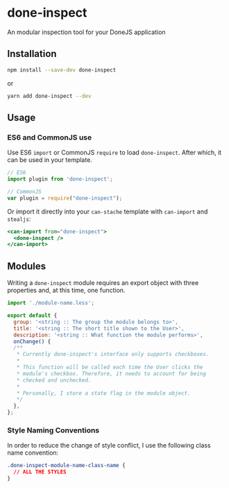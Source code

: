 # done-inspect

<!-- [![Build Status](https://travis-ci.org/donejs/done-inspect.png?branch=master)](https://travis-ci.org/donejs/done-inspect) -->

An modular inspection tool for your DoneJS application

## Installation

```bash
npm install --save-dev done-inspect
```

or 

```bash
yarn add done-inspect --dev
```

## Usage

### ES6 and CommonJS use

Use ES6 `import` or CommonJS `require` to load `done-inspect`. After which,
it can be used in your template.

```js
// ES6
import plugin from 'done-inspect';

// CommonJS
var plugin = require("done-inspect");
```

Or import it directly into your `can-stache` template with `can-import` and `stealjs`:

```mustache
<can-import from="done-inspect">
  <done-inspect />
</can-import>
```

## Modules

Writing a `done-inspect` module requires an export object with three properties and,
at this time, one function.

```js
import './module-name.less';

export default {
  group: '<string :: The group the module belongs to>',
  title: '<string :: The short title shown to the User>',
  description: '<string :: What function the module performs>',
  onChange() {
  /**
   * Currently done-inspect's interface only supports checkboxes.
   *
   * This function will be called each time the User clicks the
   * module's checkbox. Therefore, it needs to account for being
   * checked and unchecked.
   *
   * Personally, I store a state flag in the module object.
   */
  },
};
```

### Style Naming Conventions

In order to reduce the change of style conflict, I use the following class
name convention:

```css
.done-inspect-module-name-class-name {
  // ALL THE STYLES
}
```